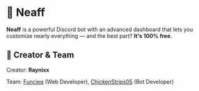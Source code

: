 # 🤖 Neaff

**Neaff** is a powerful Discord bot with an advanced dashboard that lets you customize nearly everything — and the best part? **It's 100% free.**

## 👥 Creator & Team

Creator: **Raynixx**

Team: [Funcieq](https://github.com/funcieqDEV) (Web Developer), [ChickenStrips05](https://github.com/ChickenStrips05) (Bot Developer)
